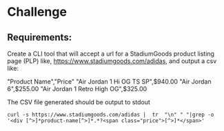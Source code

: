 # Challenge

## Requirements:
Create a CLI tool that will accept a url for a StadiumGoods product listing page (PLP) like,
https://www.stadiumgoods.com/adidas, and output a csv like:

"Product Name","Price"
"Air Jordan 1 Hi OG TS SP",$940.00
"Air Jordan 6",$255.00
"Air Jordan 1 Retro High OG",$325.00

The CSV file generated should be output to stdout

`curl -s https://www.stadiumgoods.com/adidas |  tr  "\n" " "|grep -o '<div [^>]*product-name[^>]*.*?<span class="price">[^>]*</span>'`
